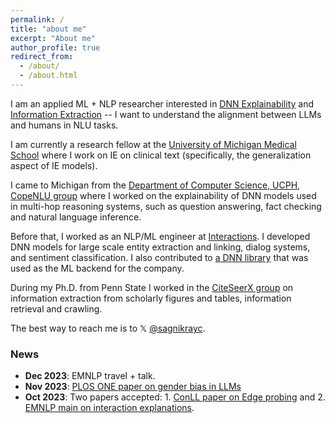 ```yaml
---
permalink: /
title: "about me"
excerpt: "About me"
author_profile: true
redirect_from: 
  - /about/
  - /about.html
---
```


I am an applied ML + NLP researcher interested in [DNN Explainability](https://dl.acm.org/doi/pdf/10.1145/3529755) and [Information Extraction](https://home.cs.colorado.edu/~martin/csci5417/ie-chapter.pdf) -- I want to understand the alignment between LLMs and humans in NLU tasks.   

I am currently a research fellow at the [University of Michigan Medical School](https://medschool.umich.edu/) where I work on IE on clinical text (specifically, the generalization aspect of IE models).

I came to Michigan from the [Department of Computer Science, UCPH](https://di.ku.dk/), [CopeNLU group](https://www.copenlu.com/) where I worked on the explainability of DNN models used in multi-hop reasoning systems, such as question answering, fact checking and natural language inference.
 
 Before that, I worked as an NLP/ML engineer at [Interactions](https://interactions.com). I developed DNN models for large scale entity extraction and linking, dialog systems, and sentiment classification. I also contributed to [a DNN library](https://github.com/dpressel/baseline) that was used as the ML backend for the company.

During my Ph.D. from Penn State I worked in the [CiteSeerX group](https://citeseerx.ist.psu.edu/index;jsessionid=DDB8AF927F0F126F814EB950D1ACB826) on information extraction from scholarly figures and tables, information retrieval and crawling.

The best way to reach me is to 𝕏 [@sagnikrayc](https://twitter.com/sagnikrayc).


### News
- **Dec 2023**: EMNLP travel + talk.
- **Nov 2023**: [PLOS ONE paper on gender bias in LLMs](https://journals.plos.org/plosone/article?id=10.1371/journal.pone.0277640)
- **Oct 2023**: Two papers accepted: 1. [ConLL paper on Edge probing](https://arxiv.org/pdf/2310.13856.pdf) and 2. [EMNLP main on interaction explanations](https://arxiv.org/pdf/2310.13506.pdf).
